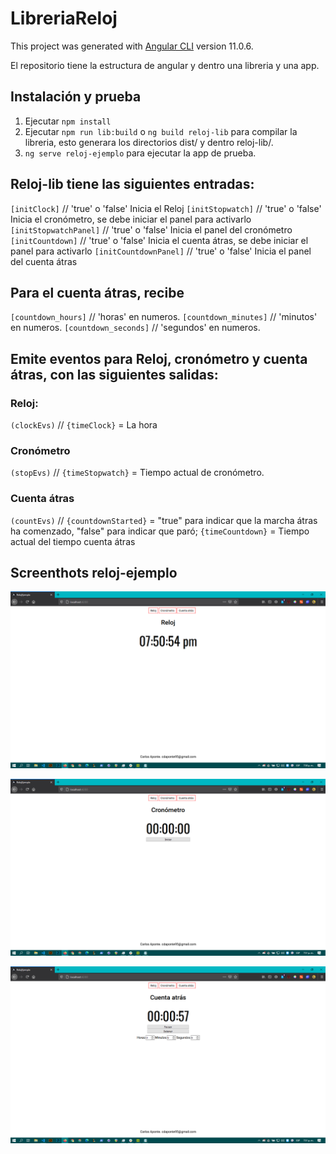 # LibreriaReloj

This project was generated with [Angular CLI](https://github.com/angular/angular-cli) version 11.0.6.

El repositorio tiene la estructura de angular y dentro una libreria y una app.

## Instalación y prueba

1. Ejecutar `npm install` 
2. Ejecutar `npm run lib:build` o `ng build reloj-lib` para compilar la libreria, esto generara los directorios dist/ y dentro reloj-lib/.
3. `ng serve reloj-ejemplo` para ejecutar la app de prueba.

## Reloj-lib tiene las siguientes entradas:

`[initClock]` // 'true' o 'false' Inicia el Reloj
`[initStopwatch]` // 'true' o 'false' Inicia el cronómetro, se debe iniciar el panel para activarlo
`[initStopwatchPanel]` // 'true' o 'false' Inicia el panel del cronómetro
`[initCountdown]` // 'true' o 'false' Inicia el cuenta átras, se debe iniciar el panel para activarlo
`[initCountdownPanel]` // 'true' o 'false' Inicia el panel del cuenta átras

## Para el cuenta átras, recibe 

`[countdown_hours]` // 'horas' en numeros.
`[countdown_minutes]` // 'minutos' en numeros.
`[countdown_seconds]` // 'segundos' en numeros.

## Emite eventos para Reloj, cronómetro y cuenta átras, con las siguientes salidas:

### Reloj:
`(clockEvs)` // `{timeClock}` = La hora

### Cronómetro
`(stopEvs)`  //  `{timeStopwatch}` = Tiempo actual de cronómetro.

### Cuenta átras
`(countEvs)` // 
    `{countdownStarted}` = "true" para indicar que la marcha átras ha comenzado, "false" para indicar que paró;
    `{timeCountdown}` = Tiempo actual del tiempo cuenta átras

## Screenthots reloj-ejemplo
![screenshot reloj](screens/Screenshot_1.png)

![screenshot cronómetro](screens/Screenshot_2.png)

![screenshot cuenta átras](screens/Screenshot_3.png)


